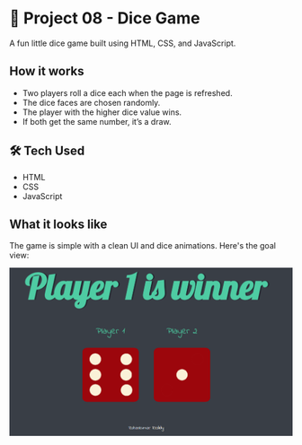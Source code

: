 # 🎲 Project 08 - Dice Game

A fun little dice game built using HTML, CSS, and JavaScript.

##  How it works

- Two players roll a dice each when the page is refreshed.
- The dice faces are chosen randomly.
- The player with the higher dice value wins.
- If both get the same number, it’s a draw.

## 🛠️ Tech Used

- HTML
- CSS
- JavaScript

##  What it looks like

The game is simple with a clean UI and dice animations. Here's the goal view:

![Goal](./goal.png)


